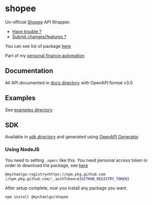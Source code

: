 # shopee

Un-official [Shopee](https://www.shopee.co.id/) API Wrapper.

- [Have trouble ?](https://github.com/mychaelgo/shopee/issues)
- [Submit changes/features ?](https://github.com/mychaelgo/shopee/pulls)

You can see list of package [here](https://github.com/mychaelgo?tab=packages&repo_name=shopee)

Part of my [personal finance automation](https://github.com/mychaelgo/personal-finances-automation)

## Documentation

All API documented in [docs directory](docs/) with OpenAPI format v3.0

## Examples

See [examples directory](/examples)

## SDK

Available in [sdk directory](sdk/) and generated using [OpenAPI Generator](https://openapi-generator.tech/)

### Using NodeJS

You need to setting `.npmrc` like this. You need personal access token in order to download the package, see [here](https://docs.github.com/en/packages/working-with-a-github-packages-registry/working-with-the-npm-registry)

```bash
@mychaelgo:registry=https://npm.pkg.github.com
//npm.pkg.github.com/:_authToken=${GITHUB_REGISTRY_TOKEN}
```

After setup complete, now you install any package you want.

```bash
npm install @mychaelgo/shopee
```
